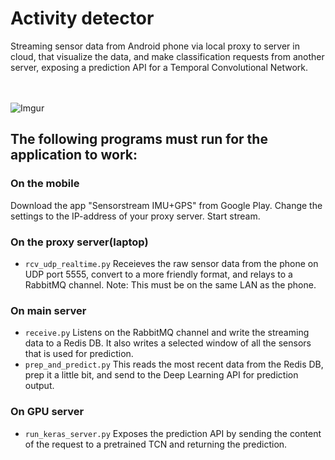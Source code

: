 # Activity detector

Streaming sensor data from Android phone via local proxy to server in cloud, that visualize the data, and make classification requests from another server, exposing a prediction API for a Temporal Convolutional Network.  
  
<br><br>
![Imgur](https://i.imgur.com/0qe2d7I.jpg)

## The following programs must run for the application to work:  
### On the mobile
Download the app "Sensorstream IMU+GPS" from Google Play. 
Change the settings to the IP-address of your proxy server. Start stream.

### On the proxy server(laptop)
- `rcv_udp_realtime.py`
Receieves the raw sensor data from the phone on UDP port 5555, convert to a more friendly format, and relays to a RabbitMQ channel.
Note: This must be on the same LAN as the phone. 

### On main server
- `receive.py` 
Listens on the RabbitMQ channel and write the streaming data to a Redis DB. 
It also writes a selected window of all the sensors that is used for prediction.
- `prep_and_predict.py`
This reads the most recent data from the Redis DB, prep it a little bit, and send to the Deep Learning API for prediction output. 

### On GPU server
- `run_keras_server.py`
Exposes the prediction API by sending the content of the request to a pretrained TCN and returning the prediction.

